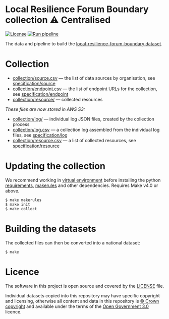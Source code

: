 # Local Resilience Forum Boundary collection ⚠️ Centralised

[![License](https://img.shields.io/github/license/mashape/apistatus.svg)](https://github.com/digital-land/local-resilience-forum-boundary/blob/main/LICENSE)
[![Run pipeline](https://github.com/digital-land/local-resilience-forum-boundary-collection/actions/workflows/run.yml/badge.svg)](https://github.com/digital-land/local-resilience-forum-boundary-collection/actions/workflows/run.yml)

The data and pipeline to build the [local-resilience-forum-boundary dataset](https://www.digital-land.info/dataset/local-resilience-forum-boundary).

# Collection

* [collection/source.csv](collection/source.csv) — the list of data sources by organisation, see [specification/source](https://digital-land.github.io/specification/schema/source/)
* [collection/endpoint.csv](collection/endpoint.csv) — the list of endpoint URLs for the collection, see [specification/endpoint](https://digital-land.github.io/specification/schema/endpoint)
* [collection/resource/](collection/resource/) — collected resources

*These files are now stored in AWS S3:*

* [collection/log/](https://files.planning.data.gov.uk/local-resilience-forum-boundary-collection/collection/log/) — individual log JSON files, created by the collection process
* [collection/log.csv](https://files.planning.data.gov.uk/local-resilience-forum-boundary-collection/collection/log.csv) — a collection log assembled from the individual log files, see [specification/log](https://digital-land.github.io/specification/schema/log)
* [collection/resource.csv](https://files.planning.data.gov.uk/local-resilience-forum-boundary-collection/collection/resource.csv) — a list of collected resources, see [specification/resource](https://digital-land.github.io/specification/schema/resource)

# Updating the collection

We recommend working in [virtual environment](http://docs.python-guide.org/en/latest/dev/virtualenvs/) before installing the python [requirements](requirements.txt), [makerules](https://github.com/digital-land/makerules) and other dependencies. Requires Make v4.0 or above.

    $ make makerules
    $ make init
    $ make collect

# Building the datasets

The collected files can then be converted into a national dataset:

    $ make

# Licence

The software in this project is open source and covered by the [LICENSE](LICENSE) file.

Individual datasets copied into this repository may have specific copyright and licensing, otherwise all content and data in this repository is
[© Crown copyright](http://www.nationalarchives.gov.uk/information-management/re-using-public-sector-information/copyright-and-re-use/crown-copyright/)
and available under the terms of the [Open Government 3.0](https://www.nationalarchives.gov.uk/doc/open-government-licence/version/3/) licence.
